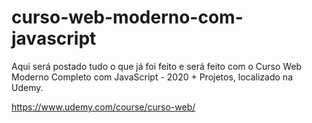 # curso-web-moderno-com-javascript

Aqui será postado tudo o que já foi feito e será feito com o Curso Web Moderno Completo com JavaScript - 2020 + Projetos, localizado na Udemy.

https://www.udemy.com/course/curso-web/
